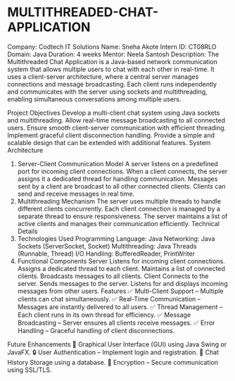 # MULTITHREADED-CHAT-APPLICATION
Company: Codtech IT Solutions
Name: Sneha Akote
Intern ID: CT08RLO 
Domain: Java 
Duration: 4 weeks 
Mentor: Neela Santosh 
Description:
The Multithreaded Chat Application is a Java-based network communication system that allows multiple users to chat with each other in real-time. It uses a client-server architecture, where a central server manages connections and message broadcasting. Each client runs independently and communicates with the server using sockets and multithreading, enabling simultaneous conversations among multiple users.

Project Objectives
Develop a multi-client chat system using Java sockets and multithreading.
Allow real-time message broadcasting to all connected users.
Ensure smooth client-server communication with efficient threading.
Implement graceful client disconnection handling.
Provide a simple and scalable design that can be extended with additional features.
System Architecture
1. Server-Client Communication Model
A server listens on a predefined port for incoming client connections.
When a client connects, the server assigns it a dedicated thread for handling communication.
Messages sent by a client are broadcast to all other connected clients.
Clients can send and receive messages in real time.
2. Multithreading Mechanism
The server uses multiple threads to handle different clients concurrently.
Each client connection is managed by a separate thread to ensure responsiveness.
The server maintains a list of active clients and manages their communication efficiently.
Technical Details
1. Technologies Used
Programming Language: Java
Networking: Java Sockets (ServerSocket, Socket)
Multithreading: Java Threads (Runnable, Thread)
I/O Handling: BufferedReader, PrintWriter
2. Functional Components
Server
Listens for incoming client connections.
Assigns a dedicated thread to each client.
Maintains a list of connected clients.
Broadcasts messages to all clients.
Client
Connects to the server.
Sends messages to the server.
Listens for and displays incoming messages from other users.
Features
✅ Multi-Client Support – Multiple clients can chat simultaneously.
✅ Real-Time Communication – Messages are instantly delivered to all users.
✅ Thread Management – Each client runs in its own thread for efficiency.
✅ Message Broadcasting – Server ensures all clients receive messages.
✅ Error Handling – Graceful handling of client disconnections.

Future Enhancements
🚀 Graphical User Interface (GUI) using Java Swing or JavaFX.
🔒 User Authentication – Implement login and registration.
📜 Chat History Storage using a database.
📡 Encryption – Secure communication using SSL/TLS.

